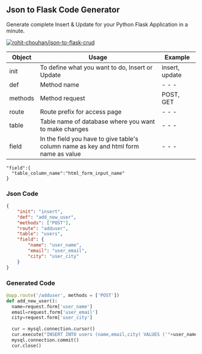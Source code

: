 ## Json to Flask Code Generator
Generate complete Insert &amp; Update for your Python Flask Application in a minute.

[![rohit-chouhan/json-to-flask-crud](https://i.ibb.co/qM8tmL3/iD9d3PPH.gif)](https://rohit-chouhan.github.io/json-to-flask-crud/)

| Object  | Usage                                                                                | Example        |
|---------|--------------------------------------------------------------------------------------|----------------|
| init    | To define what you want to do, Insert or Update                                      | insert, update |
| def     | Method name                                                                          | - - -          |
| methods | Method request                                                                       | POST, GET      |
| route   | Route prefix for access page                                                         | - - -          |
| table   | Table name of database where you want to make changes                                | - - -          |
| field   | In the field you have to give table's column name as key and html form name as value | - - -          |

```
"field":{
  "table_column_name":"html_form_input_name"
}
```


### Json Code
```json
{
	"init": "insert",
	"def": "add_new_user",
	"methods": ["POST"],
	"route": "adduser",
	"table": "users",
	"field": {
		"name": "user_name",
		"email": "user_email",
		"city": "user_city"
	}
}
```

### Generated Code

```Python
@app.route('/adduser', methods = ['POST'])  
def add_new_user():  
  name=request.form['user_name']
  email=request.form['user_email']
  city=request.form['user_city']
  
  cur = mysql.connection.cursor()
  cur.execute("INSERT INTO users (name,email,city) VALUES ('"+user_name+"','"+user_email+"','"+user_city+"')")
  mysql.connection.commit()
  cur.close()
```
